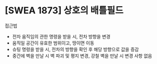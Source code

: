 # [SWEA 1873] 상호의 배틀필드

접근법

- 전차 움직임의 관한 명령을 받을 시, 전차 방향을 변경
- 움직일 공간이 유효한 범위이고, 땅이면 이동
- 슈팅 명령을 받을 시, 전차의 방향을 확인 후 해당 방향으로 값을 증감
- 중간에 벽을 만날 시 벽 파괴 및 평지 변경, 강철 벽을 만날 시 변경 사항 없음
